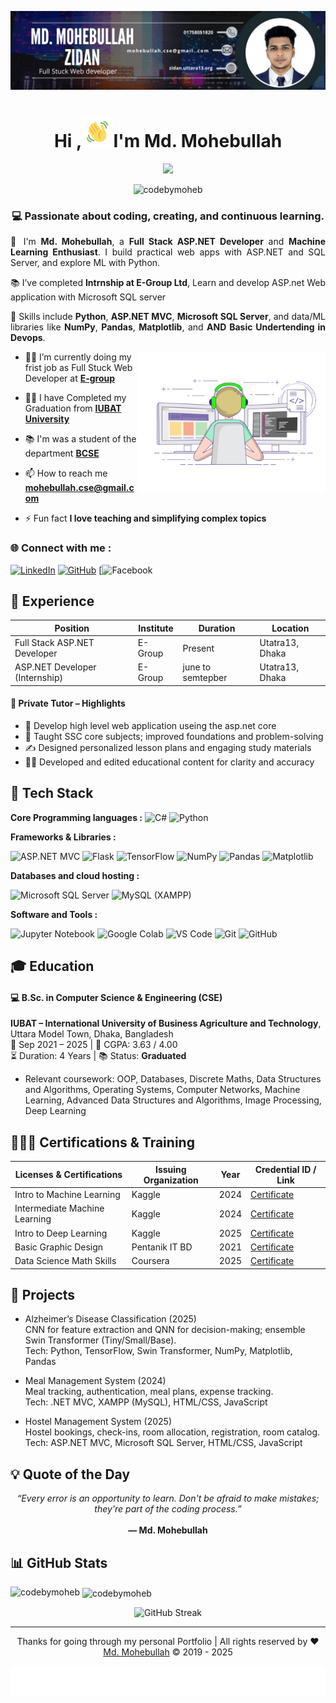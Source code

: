 <!--Banar Section Start-->

![logo](./assets/img/github-bannar.png)

<!--Banar Section End-->

<!--Title & Typography Section End-->
<h1 align="center">Hi ,<img src="./assets/img/Wave.gif" height="50px" width="50px">I'm Md. Mohebullah</h1>

<p align="center">
    <img src="https://readme-typing-svg.herokuapp.com/?font=Righteous&size=20&center=true&vCenter=true&width=435&height=70&duration=4000&lines=Full+Stack+ASP.NET+Developer;Machine+Learning+Enthusiast;welcome+to+my+profile;"/>
<!--Title & Typography Section End-->

<!--pofiel view Section start-->
<p align="center"> <img src="https://komarev.com/ghpvc/?username=codebymoheb&label=Profile%20views&color=0e75b6&style=flat" alt="codebymoheb" /> </p>
<!--pofiel view Section end-->

<!-- Header subtitle area start -->
<section align="center" style="text-align: justify;">
  <h3 style="text-align: center;">💻 Passionate about coding, creating, and continuous learning.</h3>

  <p>
    👋 I'm <strong>Md. Mohebullah</strong>, a <strong>Full Stack ASP.NET Developer</strong> and <strong>Machine Learning Enthusiast</strong>. I build practical web apps with ASP.NET and SQL Server, and explore ML with Python.
  </p>

  <p>
    📚 I’ve completed <strong>Intrnship at E-Group Ltd</strong>, Learn and develop ASP.net Web application with Microsoft SQL server
  </p>

  <p>
    🔧 Skills include <strong>Python</strong>, <strong>ASP.NET MVC</strong>, <strong>Microsoft SQL Server</strong>, and data/ML libraries like <strong>NumPy</strong>, <strong>Pandas</strong>, <strong>Matplotlib</strong>, and <strong>AND Basic Undertending in Devops</strong>.
  </p>
</section>

<!-- Header subtitle area end -->

<!--Body Right Section start-->
<img align="right" alt="coding" width="300" src="./assets/img/live-coding.gif">
<!--Body Right Section End-->

<!--Body Left Section Start-->

- 👨‍🎓 I’m currently doing my frist job as Full Stuck Web Developer at  **[E-group](https://e-groupltd.com/)**
  
- 👨‍🎓 I have Completed my Graduation from **[IUBAT University](https://iubat.edu/)**

- 📚 I'm was a student of the department **[BCSE](https://cse.iubat.edu/)**

- 📫 How to reach me **<mohebullah.cse@gmail.com>**

- ⚡ Fun fact **I love teaching and simplifying complex topics**
<!--Body Left Section End-->

<!--Connect with me Section Start-->
<h3 align="left"> 🌐 Connect with me :</h3>

[![LinkedIn](https://img.shields.io/badge/LinkedIn-%230077B5.svg?logo=linkedin&logoColor=white)](https://linkedin.com/in/codebymoheb)
[![GitHub](https://img.shields.io/badge/GitHub-%23121011.svg?logo=github&logoColor=white)](https://github.com/codebymoheb)
[![Facebook](www.facebook.com/zidan.cse)

<!--Connect with me Section End-->

## 💼 Experience

| Position                         | Institute | Duration         | Location            | 
| -------------------------------- | --------- | ---------------- | --------------------| 
| Full Stack ASP.NET Developer     |E-Group    | Present          | Utatra13, Dhaka     | 
| ASP.NET Developer (Internship)   |E-Group    | june to semtepber| Utatra13, Dhaka     | 


#### 🎯 Private Tutor – Highlights

- 🧠 Develop high level web application useing the asp.net core
- 📘 Taught SSC core subjects; improved foundations and problem-solving
- ✍️ Designed personalized lesson plans and engaging study materials
- 🧑‍🏫 Developed and edited educational content for clarity and accuracy

<!-- Developer Hub section start -->

## 🧰 Tech Stack

**Core Programming languages :**
![C#](https://img.shields.io/badge/ASP.NET_MVC-5C2D91?style=for-the-badge&logo=.net&logoColor=white)
![Python](https://img.shields.io/badge/python-3670A0.svg?style=for-the-badge&logo=python&logoColor=ffdd54)

**Frameworks & Libraries :**

![ASP.NET MVC](https://img.shields.io/badge/ASP.NET_MVC-5C2D91?style=for-the-badge&logo=.net&logoColor=white)
![Flask](https://img.shields.io/badge/Flask-000000.svg?style=for-the-badge&logo=flask&logoColor=white)
![TensorFlow](https://img.shields.io/badge/TensorFlow-FF6F00.svg?style=for-the-badge&logo=tensorflow&logoColor=white)
![NumPy](https://img.shields.io/badge/numpy-013243.svg?style=for-the-badge&logo=numpy&logoColor=white)
![Pandas](https://img.shields.io/badge/pandas-150458.svg?style=for-the-badge&logo=pandas&logoColor=white)
![Matplotlib](https://img.shields.io/badge/Matplotlib-11557c.svg?style=for-the-badge)

**Databases and cloud hosting :**

![Microsoft SQL Server](https://img.shields.io/badge/Microsoft%20SQL%20Server-CC2927?style=for-the-badge&logo=microsoft%20sql%20server&logoColor=white)
![MySQL (XAMPP)](https://img.shields.io/badge/mysql-4479A1.svg?style=for-the-badge&logo=mysql&logoColor=white)

**Software and Tools :**

![Jupyter Notebook](https://img.shields.io/badge/Jupyter-FA0F00?style=for-the-badge&logo=jupyter&logoColor=white)
![Google Colab](https://img.shields.io/badge/Google%20Colab-F9AB00?style=for-the-badge&logo=googlecolab&logoColor=white)
![VS Code](https://img.shields.io/badge/VS_Code-007ACC?style=for-the-badge&logo=visual-studio-code&logoColor=white)
![Git](https://img.shields.io/badge/git-%23F05033.svg?style=for-the-badge&logo=git&logoColor=white)
![GitHub](https://img.shields.io/badge/github-%23121011.svg?style=for-the-badge&logo=github&logoColor=white)

<!-- Developer Hub section end -->

## 🎓 Education

#### 💻 B.Sc. in Computer Science & Engineering (CSE)

**IUBAT – International University of Business Agriculture and Technology**, Uttara Model Town, Dhaka, Bangladesh  
📅 Sep 2021 – 2025      | 🎯 CGPA: 3.63 / 4.00  
⏳ Duration: 4 Years    | 📚 Status: **Graduated**

- Relevant coursework: OOP, Databases, Discrete Maths, Data Structures and Algorithms, Operating Systems, Computer Networks, Machine Learning, Advanced Data Structures and Algorithms, Image Processing, Deep Learning

<!--Certification Section Start-->

## 👨🏻‍🎓 Certifications & Training

| Licenses & Certifications              | Issuing Organization | Year | Credential ID / Link |
| -------------------------------------- | -------------------- | ---- | -------------------- |
| Intro to Machine Learning              | Kaggle               | 2024 |   [Certificate](https://www.kaggle.com/learn/certification/mdmohebullah/intro-to-machine-learning)   
| Intermediate Machine Learning          | Kaggle               | 2024 |   [Certificate](https://www.kaggle.com/learn/certification/mdmohebullah/intermediate-machine-learning)           
| Intro to Deep Learning                 | Kaggle               | 2025 |   [Certificate](https://www.kaggle.com/learn/intro-to-deep-learning)                              
| Basic Graphic Design                   | Pentanik IT BD       | 2021 |   [Certificate](https://drive.google.com/file/d/1JP2pzU7PZLxd7WYA-m33qhqWbVUm4_lg/view)
| Data Science Math Skills               | Coursera             | 2025 |   [Certificate](https://www.coursera.org/account/accomplishments/verify/8WHPVSVIP498?utm_source=link&utm_medium=certificate&utm_content=cert_image&utm_campaign=sharing_cta&utm_product=course)

<!--Certification Section end-->

## 🧪 Projects

- Alzheimer’s Disease Classification (2025)  
  CNN for feature extraction and QNN for decision-making; ensemble Swin Transformer (Tiny/Small/Base).  
  Tech: Python, TensorFlow, Swin Transformer, NumPy, Matplotlib, Pandas

- Meal Management System (2024)  
  Meal tracking, authentication, meal plans, expense tracking.  
  Tech: .NET MVC, XAMPP (MySQL), HTML/CSS, JavaScript

- Hostel Management System (2025)  
  Hostel bookings, check-ins, room allocation, registration, room catalog.  
  Tech: ASP.NET MVC, Microsoft SQL Server, HTML/CSS, JavaScript

## 💡 Quote of the Day

<div align="center">
  <em>“Every error is an opportunity to learn. Don't be afraid to make mistakes; they're part of the coding process.”</em>  
  <br/><br/>
  <strong> — Md. Mohebullah</strong>
</div>

## 📊 GitHub Stats

<p><img align="left" src="https://github-readme-stats.vercel.app/api/top-langs?username=codebymoheb&show_icons=true&locale=en&layout=compact" alt="codebymoheb" /></p>

<p>&nbsp;<img align="center" src="https://github-readme-stats.vercel.app/api?username=codebymoheb&show_icons=true&locale=en" alt="codebymoheb" /></p>

<p align="center">
  <img src="https://github-readme-streak-stats.herokuapp.com/?user=codebymoheb" alt="GitHub Streak" />
</p>

<!-- footer section start -->
<hr>
<p align="center" target="_blank">Thanks for going through my personal Portfolio | All rights reserved by ❤️ <a href="https://www.linkedin.com/in/codebymoheb/">Md. Mohebullah</a> © 2019 - 2025</p>

![logo](./assets/img/footer%20img.svg)

<!-- footer section end -->

